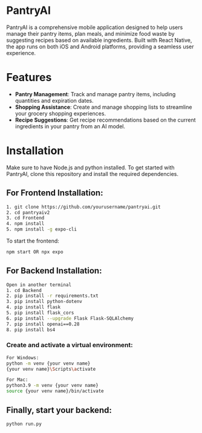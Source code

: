 # PantryAI

PantryAI is a comprehensive mobile application designed to help users manage their pantry items, plan meals, and minimize food waste by suggesting recipes based on available ingredients. Built with React Native, the app runs on both iOS and Android platforms, providing a seamless user experience.

# Features

- **Pantry Management**: Track and manage pantry items, including quantities and expiration dates.
- **Shopping Assistance**: Create and manage shopping lists to streamline your grocery shopping experiences.
- **Recipe Suggestions**: Get recipe recommendations based on the current ingredients in your pantry from an AI model.

# Installation
Make sure to have Node.js and python installed.
To get started with PantryAI, clone this repository and install the required dependencies.

## For Frontend Installation:
```bash
1. git clone https://github.com/yourusername/pantryai.git
2. cd pantryaiv2
3. cd Frontend
4. npm install
5. npm install -g expo-cli
```
To start the frontend:
```bash
npm start OR npx expo 
```
## For Backend Installation: 
```bash
Open in another terminal
1. cd Backend
2. pip install -r requirements.txt
3. pip install python-dotenv
4. pip install flask
5. pip install flask_cors
6. pip install --upgrade Flask Flask-SQLAlchemy
7. pip install openai==0.28
8. pip install bs4
```
### Create and activate a virtual environment:
```bash
For Windows:
python -m venv {your venv name}
{your venv name}\Scripts\activate
```
```bash
For Mac:
python3.9 -m venv {your venv name}
source {your venv name}/bin/activate
```
## Finally, start your backend:
```bash
python run.py
